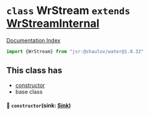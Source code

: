 # `class` WrStream `extends` [WrStreamInternal](../class.WrStreamInternal/README.md)

[Documentation Index](../README.md)

```ts
import {WrStream} from "jsr:@shaulov/water@1.0.32"
```

## This class has

- [constructor](#-constructorsink-sink)
- base class


#### 🔧 `constructor`(sink: [Sink](../type.Sink/README.md))



